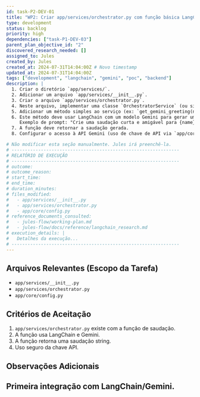 ```yaml
---
id: task-P2-DEV-01
title: "WP2: Criar app/services/orchestrator.py com função básica LangChain/Gemini"
type: development
status: backlog
priority: high
dependencies: ["task-P1-DEV-03"]
parent_plan_objective_id: "2"
discovered_research_needed: []
assigned_to: Jules
created_by: Jules
created_at: 2024-07-31T14:04:00Z # Novo timestamp
updated_at: 2024-07-31T14:04:00Z
tags: ["development", "langchain", "gemini", "poc", "backend"]
description: |
  1. Criar o diretório `app/services/`.
  2. Adicionar um arquivo `app/services/__init__.py`.
  3. Criar o arquivo `app/services/orchestrator.py`.
  4. Neste arquivo, implementar uma classe `OrchestratorService` (ou similar).
  5. Adicionar um método simples ao serviço (ex: `get_gemini_greeting(name: str) -> str`).
  6. Este método deve usar LangChain com um modelo Gemini para gerar uma saudação personalizada.
     Exemplo de prompt: "Crie uma saudação curta e amigável para {name}."
  7. A função deve retornar a saudação gerada.
  8. Configurar o acesso à API Gemini (uso de chave de API via `app/core/config.py`).

# Não modificar esta seção manualmente. Jules irá preenchê-la.
# ---------------------------------------------------------------
# RELATÓRIO DE EXECUÇÃO
# ---------------------------------------------------------------
# outcome:
# outcome_reason:
# start_time:
# end_time:
# duration_minutes:
# files_modified:
#   - app/services/__init__.py
#   - app/services/orchestrator.py
#   - app/core/config.py
# reference_documents_consulted:
#   - jules-flow/working-plan.md
#   - jules-flow/docs/reference/langchain_research.md
# execution_details: |
#   Detalhes da execução...
# ---------------------------------------------------------------
---
```


## Arquivos Relevantes (Escopo da Tarefa)
* `app/services/__init__.py`
* `app/services/orchestrator.py`
* `app/core/config.py`

## Critérios de Aceitação
1. `app/services/orchestrator.py` existe com a função de saudação.
2. A função usa LangChain e Gemini.
3. A função retorna uma saudação string.
4. Uso seguro da chave API.

## Observações Adicionais
Primeira integração com LangChain/Gemini.
---
